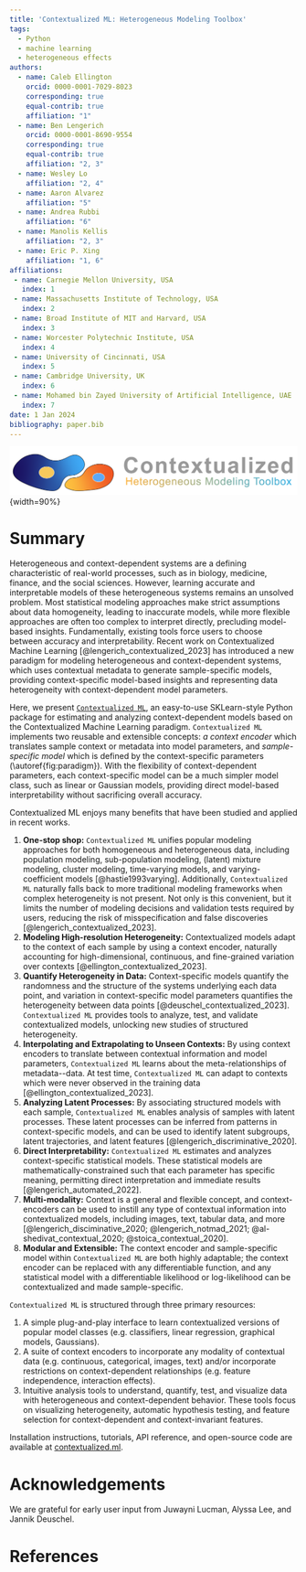 ```yaml
---
title: 'Contextualized ML: Heterogeneous Modeling Toolbox'
tags:
  - Python
  - machine learning
  - heterogeneous effects
authors:
  - name: Caleb Ellington
    orcid: 0000-0001-7029-8023
    corresponding: true
    equal-contrib: true
    affiliation: "1"
  - name: Ben Lengerich
    orcid: 0000-0001-8690-9554
    corresponding: true
    equal-contrib: true
    affiliation: "2, 3"
  - name: Wesley Lo
    affiliation: "2, 4"
  - name: Aaron Alvarez
    affiliation: "5"
  - name: Andrea Rubbi
    affiliation: "6"
  - name: Manolis Kellis
    affiliation: "2, 3"
  - name: Eric P. Xing
    affiliation: "1, 6"
affiliations:
 - name: Carnegie Mellon University, USA
   index: 1
 - name: Massachusetts Institute of Technology, USA
   index: 2
 - name: Broad Institute of MIT and Harvard, USA
   index: 3
 - name: Worcester Polytechnic Institute, USA
   index: 4
 - name: University of Cincinnati, USA
   index: 5
 - name: Cambridge University, UK
   index: 6
 - name: Mohamed bin Zayed University of Artificial Intelligence, UAE
   index: 7
date: 1 Jan 2024
bibliography: paper.bib
---
```



![](figs/contextualized_logo.png){width=90%}


# Summary
Heterogeneous and context-dependent systems are a defining characteristic of real-world processes, such as in biology, medicine, finance, and the social sciences. 
However, learning accurate and interpretable models of these heterogeneous systems remains an unsolved problem. 
Most statistical modeling approaches make strict assumptions about data homogeneity, leading to inaccurate models, while more flexible approaches are often too complex to interpret directly, precluding model-based insights.
Fundamentally, existing tools force users to choose between accuracy and interpretability.
Recent work on Contextualized Machine Learning [@lengerich_contextualized_2023] has introduced a new paradigm for modeling heterogeneous and context-dependent systems, which uses contextual metadata to generate sample-specific models, providing context-specific model-based insights and representing data heterogeneity with context-dependent model parameters.

Here, we present [`Contextualized ML`](https://contextualized.ml/), an easy-to-use SKLearn-style Python package for estimating and analyzing context-dependent models based on the Contextualized Machine Learning paradigm.
`Contextualized ML` implements two reusable and extensible concepts: *a context encoder* which translates sample context or metadata into model parameters, and *sample-specific model* which is defined by the context-specific parameters (\autoref{fig:paradigm}).
With the flexibility of context-dependent parameters, each context-specific model can be a much simpler model class, such as linear or Gaussian models, providing direct model-based interpretability without sacrificing overall accuracy.

Contextualized ML enjoys many benefits that have been studied and applied in recent works.

1. **One-stop shop:** `Contextualized ML` unifies popular modeling approaches for both homogeneous and heterogeneous data, including population modeling, sub-population modeling, (latent) mixture modeling, cluster modeling, time-varying models, and varying-coefficient models [@hastie1993varying]. 
Additionally, `Contextualized ML` naturally falls back to more traditional modeling frameworks when complex heterogeneity is not present.
Not only is this convenient, but it limits the number of modeling decisions and validation tests required by users, reducing the risk of misspecification and false discoveries [@lengerich_contextualized_2023].
2. **Modeling High-resolution Heterogeneity:** Contextualized models adapt to the context of each sample by using a context encoder, naturally accounting for high-dimensional, continuous, and fine-grained variation over contexts [@ellington_contextualized_2023].
3. **Quantify Heterogeneity in Data:** Context-specific models quantify the randomness and the structure of the systems underlying each data point, and variation in context-specific model parameters quantifies the heterogeneity between data points [@deuschel_contextualized_2023].
`Contextualized ML` provides tools to analyze, test, and validate contextualized models, unlocking new studies of structured heterogeneity.
4. **Interpolating and Extrapolating to Unseen Contexts:** By using context encoders to translate between contextual information and model parameters, `Contextualized ML` learns about the meta-relationships of metadata--data. At test time, `Contextualized ML` can adapt to contexts which were never observed in the training data [@ellington_contextualized_2023].
5. **Analyzing Latent Processes:** By associating structured models with each sample, `Contextualized ML` enables analysis of samples with latent processes.
These latent processes can be inferred from patterns in context-specific models, and can be used to identify latent subgroups, latent trajectories, and latent features [@lengerich_discriminative_2020].
6. **Direct Interpretability:** `Contextualized ML` estimates and analyzes context-specific statistical models. 
These statistical models are mathematically-constrained such that each parameter has specific meaning, permitting direct interpretation and immediate results [@lengerich_automated_2022].
7. **Multi-modality:** Context is a general and flexible concept, and context-encoders can be used to instill any type of contextual information into contextualized models, including images, text, tabular data, and more [@lengerich_disciminative_2020; @lengerich_notmad_2021; @al-shedivat_contextual_2020; @stoica_contextual_2020].
8. **Modular and Extensible:** The context encoder and sample-specific model within `Contextualized ML` are both highly adaptable; the context encoder can be replaced with any differentiable function, and any statistical model with a differentiable likelihood or log-likelihood can be contextualized and made sample-specific.

`Contextualized ML` is structured through three primary resources:

1. A simple plug-and-play interface to learn contextualized versions of popular model classes (e.g. classifiers, linear regression, graphical models, Gaussians).
2. A suite of context encoders to incorporate any modality of contextual data (e.g. continuous, categorical, images, text) and/or incorporate restrictions on context-dependent relationships (e.g. feature independence, interaction effects).
3. Intuitive analysis tools to understand, quantify, test, and visualize data with heterogeneous and context-dependent behavior. 
These tools focus on visualizing heterogeneity, automatic hypothesis testing, and feature selection for context-dependent and context-invariant features.

Installation instructions, tutorials, API reference, and open-source code are available at [contextualized.ml](https://contextualized.ml).

# Acknowledgements

We are grateful for early user input from Juwayni Lucman, Alyssa Lee, and Jannik Deuschel.


# References
